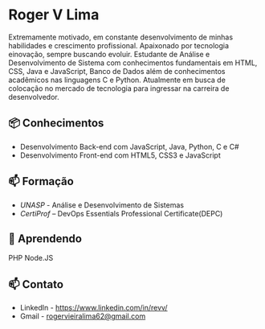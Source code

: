 # Roger V Lima
Extremamente motivado, em constante desenvolvimento de minhas habilidades e crescimento profissional. Apaixonado por tecnologia einovação, sempre buscando evoluir.
Estudante de Análise e Desenvolvimento de Sistema com conhecimentos fundamentais em HTML, CSS, Java e JavaScript, Banco de Dados além de conhecimentos acadêmicos nas linguagens C e Python. Atualmente em busca de colocação no mercado de tecnologia para ingressar na carreira de desenvolvedor.


## 📦 Conhecimentos
- Desenvolvimento Back-end com JavaScript, Java, Python, C e C#
- Desenvolvimento Front-end  com HTML5, CSS3 e JavaScript

## 📫 Formação
- *UNASP* - Análise e Desenvolvimento de Sistemas
- *CertiProf* – DevOps Essentials Professional Certificate(DEPC)

## 🌱 Aprendendo
PHP 
Node.JS

## 📫 Contato
- LinkedIn - https://www.linkedin.com/in/revv/
- Gmail - rogervieiralima62@gmail.com
